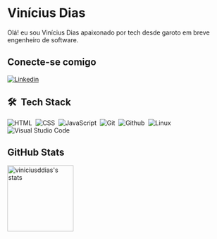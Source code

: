 # Vinícius Dias &nbsp;
Olá! eu sou Vinícius Dias apaixonado por tech desde garoto em breve engenheiro de software.

## Conecte-se comigo
[![Linkedin](https://img.shields.io/badge/-Linkedin-191970?logo=linkedin)](https://www.linkedin.com/in/viníciusddias)&nbsp;

## 🛠️ &nbsp;Tech Stack
![HTML](https://img.shields.io/badge/-HTML-191970?logo=HTML5)&nbsp;
![CSS](https://img.shields.io/badge/-CSS-191970?logo=CSS3)&nbsp;
![JavaScript](https://img.shields.io/badge/-JavaScript-191970?logo=javascript)&nbsp;
![Git](https://img.shields.io/badge/-Git-191970?logo=git)&nbsp;
![Github](https://img.shields.io/badge/-Github-191970?logo=github)&nbsp;
![Linux](https://img.shields.io/badge/-Linux-191970?logo=linux)&nbsp;
![Visual Studio Code](https://img.shields.io/badge/-VSCode-191970?logo=visualstudiocode)&nbsp;

## GitHub Stats
<img height="150" widht="250em" src="https://github-readme-stats.vercel.app/api?username=viniciusddias&show_icons=true&theme=tokyonight" alt="viniciusddias's stats"/>